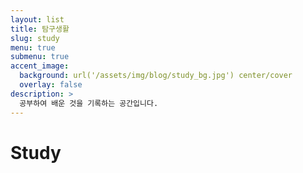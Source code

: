 ```yaml
---
layout: list
title: 탐구생활
slug: study
menu: true
submenu: true
accent_image:
  background: url('/assets/img/blog/study_bg.jpg') center/cover
  overlay: false
description: >
  공부하여 배운 것을 기록하는 공간입니다.
---
```


# Study
